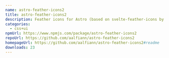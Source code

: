 ```yaml
---
name: astro-feather-icons2
title: astro-feather-icons2
description: Feather icons for Astro (based on svelte-feather-icons by dylanblokhuis)
categories:
  - css+ui
npmUrl: https://www.npmjs.com/package/astro-feather-icons2
repoUrl: https://github.com/aalfiann/astro-feather-icons2
homepageUrl: https://github.com/aalfiann/astro-feather-icons2#readme
downloads: 23
---
```

